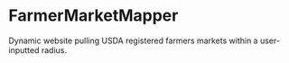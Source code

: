 # FarmerMarketMapper
Dynamic website pulling USDA registered farmers markets within a user-inputted radius.
